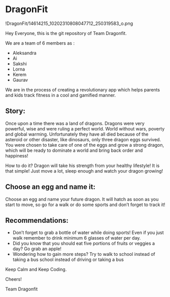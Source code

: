 # DragonFit


!DragonFit/14614215_10202310808047712_250319583_o.png

Hey Everyone, this is the git repository of Team Dragonfit.

We are a team of 6 members as :
* Aleksandra
* Ai
* Sakshi
* Lorna
* Kerem
* Gaurav


We are in the process of creating a revolutionary app which helps parents and kids track fitness in a cool and gamified manner.

## Story:

Once upon a time there was a land of dragons. Dragons were very powerful, wise and were ruling a perfect world. World without wars, poverty and global warming. Unfortunately they have all died because of  the asteroid or other disaster, like dinosaurs, only three dragon eggs survived. You were chosen to take care of one of the eggs and grow a strong dragon, which will be ready to dominate a world and bring back order and happiness! 

How to do it? Dragon will take his strength from your healthy lifestyle! It is that simple! Just move a lot, sleep enough and watch your dragon growing! 

## Choose an egg and name it:

Choose an egg and name your future dragon. It will hatch as soon as you start to move, so go for a walk or do some sports and don’t forget to track it! 
 
## Recommendations:

 +	Don’t forget to grab a bottle of water while doing sports! Even if you just walk remember to drink minimum 6 glasses of water per day. 
 +	Did you know that you should eat five portions of fruits or veggies a day? Go grab an apple!
 +	Wondering how to gain more steps? Try to walk to school instead of taking a bus school instead of driving or taking a bus

Keep Calm and Keep Coding.

Cheers!

Team Dragonfit

